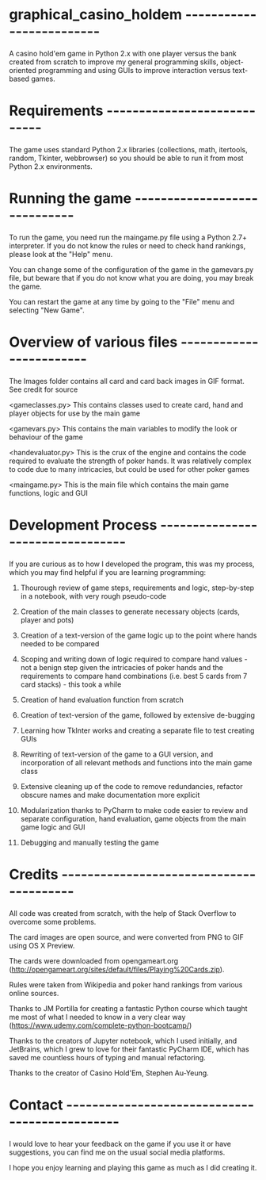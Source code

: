 # graphical_casino_holdem -------------------------
A casino hold'em game in Python 2.x with one player versus the bank created from scratch to improve my general programming skills,
object-oriented programming and using GUIs to improve interaction versus text-based games.

# Requirements ----------------------------
The game uses standard Python 2.x libraries (collections, math, itertools, random, Tkinter, webbrowser) so you should be able to run
it from most Python 2.x environments.

# Running the game -----------------------------
To run the game, you need run the maingame.py file using a Python 2.7+ interpreter. If you do not know the rules or need to check hand
rankings, please look at the "Help" menu.

You can change some of the configuration of the game in the gamevars.py file, but beware that if you do not know what you are doing, 
you may break the game.

You can restart the game at any time by going to the "File" menu and selecting "New Game".

# Overview of various files ------------------------
<Images/>
The Images folder contains all card and card back images in GIF format. See credit for source

<gameclasses.py>
This contains classes used to create card, hand and player objects for use by the main game

<gamevars.py>
This contains the main variables to modify the look or behaviour of the game

<handevaluator.py>
This is the crux of the engine and contains the code required to evaluate the strength of poker hands. It was relatively complex to
code due to many intricacies, but could be used for other poker games

<maingame.py>
This is the main file which contains the main game functions, logic and GUI

# Development Process ---------------------------------
If you are curious as to how I developed the program, this was my process, which you may find helpful if you are learning
programming:

1) Thourough review of game steps, requirements and logic, step-by-step in a notebook, with very rough pseudo-code

2) Creation of the main classes to generate necessary objects (cards, player and pots)

3) Creation of a text-version of the game logic up to the point where hands needed to be compared

4) Scoping and writing down of logic required to compare hand values - not a benign step given the intricacies of poker hands
and the requirements to compare hand combinations (i.e. best 5 cards from 7 card stacks) - this took a while

5) Creation of hand evaluation function from scratch

6) Creation of text-version of the game, followed by extensive de-bugging

7) Learning how TkInter works and creating a separate file to test creating GUIs

8) Rewriting of text-version of the game to a GUI version, and incorporation of all relevant methods and functions into the main game class

9) Extensive cleaning up of the code to remove redundancies, refactor obscure names and make documentation more explicit

11) Modularization thanks to PyCharm to make code easier to review and separate configuration, hand evaluation, game objects from
the main game logic and GUI

12) Debugging and manually testing the game

# Credits ----------------------------------------
All code was created from scratch, with the help of Stack Overflow to overcome some problems.

The card images are open source, and were converted from PNG to GIF using OS X Preview.

The cards were downloaded from opengameart.org (http://opengameart.org/sites/default/files/Playing%20Cards.zip).

Rules were taken from Wikipedia and poker hand rankings from various online sources.

Thanks to JM Portilla for creating a fantastic Python course which taught me most of what I needed to know in a very clear way 
(https://www.udemy.com/complete-python-bootcamp/)

Thanks to the creators of Jupyter notebook, which I used initially, and JetBrains, which I grew to love for their fantastic PyCharm
IDE, which has saved me countless hours of typing and manual refactoring.

Thanks to the creator of Casino Hold'Em, Stephen Au-Yeung.

# Contact ----------------------------------------------
I would love to hear your feedback on the game if you use it or have suggestions, you can find me on the usual social media platforms.

I hope you enjoy learning and playing this game as much as I did creating it.




